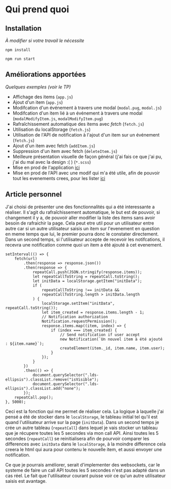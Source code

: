 # Qui prend quoi

## Installation

_À modifier si votre travail le nécessite_

`npm install`

`npm run start`

## Améliorations apportées

_Quelques exemples (voir le TP)_

- Affichage des items (`app.js`)
- Ajout d'un item (`app.js`)
- Modifcation d'un événement à travers une modal (`modal.pug`, `modal.js`)
- Modifcation d'un item lié à un événement à travers une modal (`modalModifyItem.js`, `modalModifyItem.pug`)
- Rafraîchissement automatique des items avec _fetch_ (`fetch.js`)
- Utilisation du localStorage (`fetch.js`)
- Utilisation de l'API de notification à l'ajout d'un item sur un événement (`fetch.js`)
- Ajout d'un item avec fetch (`addItem.js`)
- Suppression d'un item avec fetch (`deleteItem.js`)
- Meilleure présentation visuelle de façon général (j'ai fais ce que j'ai pu, j'ai du mal avec la design :( ) (`*.scss`)
- Mise en prod de l'application [ici](https://quiprendquoi.benjaminadida.fr)
- Mise en prod de l'API avec une modif qui m'a été utile, afin de pouvoir tout les evenements crees, pour les lister [ici](https://quiprendquoi-api.benjaminadida.fr/party)

## Article personnel

J'ai choisi de présenter une des fonctionnalités qui a été interessante a réaliser.
Il s'agit du rafraîchissement automatique, le but est de pouvoir, si changement il y a, de pouvoir aller modifier la liste des items sans avoir besoin de rafraichir la page. Cela peut etre util pour un utilisateur entre autre car si un autre utilisateur saisis un item sur l'evenement en question en meme temps que lui, le premier pourra donc le constater directement. 
Dans un second temps, si l'utilisateur accepte de recevoir les notifcations, il recevra une notification comme quoi un item a été ajouté à cet evenement.
```
setInterval(() => {
	fetch(url)
		.then(response => response.json())
		.then(response => {
			repeatCall.push(JSON.stringify(response.items));
			let repeatCallToString = repeatCall.toString();
			let initData = localStorage.getItem("initData");
			if (
				repeatCallToString !== initData &&
				repeatCallToString.length > initData.length
			) {
				localStorage.setItem("initData", repeatCall.toString());
				let item_created = response.items.length - 1;
				// Notification authorization
				Notification.requestPermission();
				response.items.map((item, index) => {
					if (index === item_created) {
						// Send notification if user accept
						new Notification(`Un nouvel item à été ajouté : ${item.name}`);
						createElement(item._id, item.name, item.user);
					}
				});
			}
		})
		.then(() => {
			document.querySelector(".lds-ellipsis").classList.remove("isVisible");
			document.querySelector(".lds-ellipsis").classList.add("none");
		});
	repeatCall.pop();
}, 5000);
```

Ceci est la fonction qui me permet de réaliser cela. La logique à laquelle j'ai pensé a été de stocker dans le `localStorage`, le tableau initial tel qu'il est quand l'utilisateur arrive sur la page (`initData`). Dans un second temps je crée un autre tableau (`repeatCall`) dans lequel je vais stocker un tableau que je récupere toutes les 5 secondes via mon call API. Ainsi toutes les 5 secondes (`repeatCall`) se reinitialisera afin de pourvoir comparer les differences avec `initData` dans le `localStorage`, à la moindre difference cela creera le html qui aura pour contenu le nouvelle item, et aussi envoyer une notification.

Ce que je pourrais améliorer, serait d'implementer des websockets, car le systeme de faire un call API toutes les 5 secondes n'est pas adapté dans un cas réel.
Le fait que l'utilisateur courant puisse voir ce qu'un autre utilisateur saisis est avantage.



